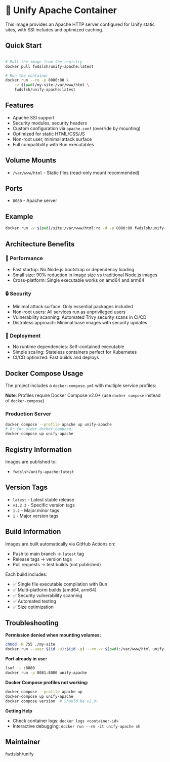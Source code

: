# 🐳 Unify Apache Container

This image provides an Apache HTTP server configured for Unify static sites, with SSI includes and optimized caching.

## Quick Start

```bash

# Pull the image from the registry
docker pull fwdslsh/unify-apache:latest

# Run the container
docker run --rm -p 8080:80 \
	-v $(pwd)/my-site:/var/www/html \
	fwdslsh/unify-apache:latest
```

## Features

- Apache SSI support
- Security modules, security headers
- Custom configuration via `apache.conf` (override by mounting)
- Optimized for static HTML/CSS/JS
- Non-root user, minimal attack surface
- Full compatibility with Bun executables

## Volume Mounts

- `/var/www/html` - Static files (read-only mount recommended)

## Ports

- `8080` - Apache server

## Example

```bash
docker run -v $(pwd)/site:/var/www/html:ro -d -p 8080:80 fwdslsh/unify-apache:latest
```

## Architecture Benefits

### 🚀 Performance

- Fast startup: No Node.js bootstrap or dependency loading
- Small size: 90% reduction in image size vs traditional Node.js images
- Cross-platform: Single executable works on amd64 and arm64

### 🔒 Security

- Minimal attack surface: Only essential packages included
- Non-root users: All services run as unprivileged users
- Vulnerability scanning: Automated Trivy security scans in CI/CD
- Distroless approach: Minimal base images with security updates

### 🎯 Deployment

- No runtime dependencies: Self-contained executable
- Simple scaling: Stateless containers perfect for Kubernetes
- CI/CD optimized: Fast builds and deploys

## Docker Compose Usage

The project includes a `docker-compose.yml` with multiple service profiles:

**Note**: Profiles require Docker Compose v2.0+ (use `docker compose` instead of `docker-compose`)

### Production Server

```bash
docker compose --profile apache up unify-apache
# Or for older docker-compose:
docker-compose up unify-apache
```

## Registry Information

Images are published to:

- `fwdslsh/unify-apache:latest`

## Version Tags

- `latest` - Latest stable release
- `v1.2.3` - Specific version tags
- `1.2` - Major.minor tags
- `1` - Major version tags

## Build Information

Images are built automatically via GitHub Actions on:

- Push to main branch → `latest` tag
- Release tags → version tags
- Pull requests → test builds (not published)

Each build includes:

- ✅ Single file executable compilation with Bun
- ✅ Multi-platform builds (amd64, arm64)
- ✅ Security vulnerability scanning
- ✅ Automated testing
- ✅ Size optimization

## Troubleshooting

**Permission denied when mounting volumes:**

```bash
chmod -R 755 ./my-site
docker run --user $(id -u):$(id -g) --rm -v $(pwd):/var/www/html unify-apache
```

**Port already in use:**

```bash
lsof -i :8080
docker run -p 8081:8080 unify-apache
```

**Docker Compose profiles not working:**

```bash
docker compose --profile apache up
docker-compose up unify-apache
docker compose version  # Should be v2.0+
```

**Getting Help**

- Check container logs: `docker logs <container-id>`
- Interactive debugging: `docker run --rm -it unify-apache sh`

## Maintainer

fwdslsh/unify
